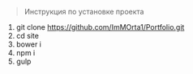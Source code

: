 > Инструкция по установке проекта

1. git clone https://github.com/ImMOrta1/Portfolio.git
2. cd site
3. bower i
4. npm i
5. gulp